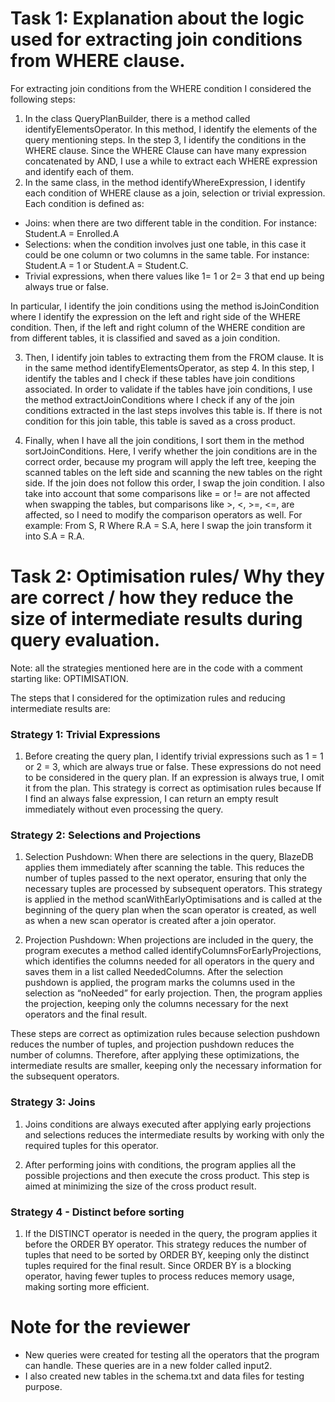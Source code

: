 # Task 1: Explanation about the logic used for extracting join conditions from WHERE clause.

For extracting join conditions from  the WHERE condition I considered the following steps:

1. In the class QueryPlanBuilder, there is a method called identifyElementsOperator. In this method, I identify the elements of the query mentioning steps. In the step 3, I identify the conditions in the WHERE clause. Since the WHERE Clause can have many expression concatenated by AND, I use a while to extract each WHERE expression and identify each of them.
2. In the same class, in the method identifyWhereExpression, I identify each condition of WHERE clause as a join, selection or trivial expression. Each condition is defined as:
* Joins: when there are two different table in the condition. For instance: Student.A = Enrolled.A
* Selections: when the condition involves just one table, in this case it could be one column or two columns in the same table. For instance: Student.A = 1 or Student.A = Student.C.
* Trivial expressions, when there values like 1= 1 or 2= 3 that end up being always true or false.

In particular, I identify the join conditions using the method isJoinCondition where I identify the expression on the left and right side of the WHERE condition. Then, if the left and right column of the WHERE condition are from different tables, it is classified and saved as a join condition.

3. Then, I identify join tables to extracting them from the FROM clause. It is in the same method identifyElementsOperator, as step 4. 
In this step, I identify the tables and I check if these tables have join conditions associated.
In order to validate if the tables have join conditions, I use the method extractJoinConditions where I check if any of the join conditions extracted in the last steps involves this table is. 
If there is not condition for this join table, this table is saved as a cross product.

4. Finally, when I have all the join conditions, I sort them in the method sortJoinConditions. Here, I verify whether the join conditions are in the correct order, because my program will apply the left tree, keeping the scanned tables on the left side and scanning the new tables on the right side. 
If the join does not follow this order, I swap the join condition. I also take into account that some comparisons like = or != are not affected when swapping the tables, but comparisons like >, <, >=, <=, are affected, so I need to modify the comparison operators as well.
   For example: From S, R Where R.A = S.A, here I swap the join transform it into S.A = R.A.


# Task 2: Optimisation rules/ Why they are correct / how they reduce the size of intermediate results during query evaluation.
Note: all the strategies mentioned here are in the code with a comment starting like: OPTIMISATION.

The steps that I considered for the optimization rules and reducing intermediate results are:

### Strategy 1: Trivial Expressions
1.	Before creating the query plan, I identify trivial expressions such as 1 = 1 or 2 = 3, which are always true or false. These expressions do not need to be considered in the query plan. If an expression is always true, I omit it from the plan. 
This strategy is correct as optimisation rules because If I find an always false expression, I can return an empty result immediately without even processing the query.

### Strategy 2: Selections and Projections
1. Selection Pushdown: When there are selections in the query, BlazeDB applies them immediately after scanning the table. This reduces the number of tuples passed to the next operator, ensuring that only the necessary tuples are processed by subsequent operators.
This strategy is applied in the method scanWithEarlyOptimisations and is called at the beginning of the query plan when the scan operator is created, as well as when a new scan operator is created after a join operator.

2. Projection Pushdown: When projections are included in the query, the program executes a method called identifyColumnsForEarlyProjections, which identifies the columns needed for all operators in the query and saves them in a list called NeededColumns.
After the selection pushdown is applied, the program marks the columns used in the selection as “noNeeded” for early projection. Then, the program applies the projection, keeping only the columns necessary for the next operators and the final result.

These steps are correct as optimization rules because selection pushdown reduces the number of tuples, and projection pushdown reduces the number of columns. Therefore, after applying these optimizations, the intermediate results are smaller, keeping only the necessary information for the subsequent operators.

### Strategy 3: Joins
1. Joins conditions are always executed after applying early projections and selections reduces the intermediate results by working with only the required tuples for this operator. 

2. After performing joins with conditions, the program applies all the possible projections and then execute the cross product. This step is aimed at minimizing the size of the cross product result. 


### Strategy 4 - Distinct before sorting
1. If the DISTINCT operator is needed in the query, the program applies it before the ORDER BY operator. This strategy reduces the number of tuples that need to be sorted by ORDER BY, keeping only the distinct tuples required for the final result.
Since ORDER BY is a blocking operator, having fewer tuples to process reduces memory usage, making sorting more efficient.  


# Note for the reviewer
* New queries were created for testing all the operators that the program can handle. These queries are in a new folder called input2.
* I also created new tables in the schema.txt and data files for testing purpose.